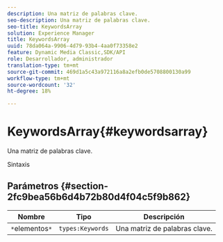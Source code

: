 ```yaml
---
description: Una matriz de palabras clave.
seo-description: Una matriz de palabras clave.
seo-title: KeywordsArray
solution: Experience Manager
title: KeywordsArray
uuid: 78da064a-9906-4d79-93b4-4aa0f73358e2
feature: Dynamic Media Classic,SDK/API
role: Desarrollador, administrador
translation-type: tm+mt
source-git-commit: 469d1a5c43a972116a8a2efb0de5708800130a99
workflow-type: tm+mt
source-wordcount: '32'
ht-degree: 18%

---
```



# KeywordsArray{#keywordsarray}

Una matriz de palabras clave.

Sintaxis

## Parámetros {#section-2fc9bea56b6d4b72b80d4f04c5f9b862}

| Nombre | Tipo | Descripción |
|---|---|---|
| `*`elementos`*` | `types:Keywords` | Una matriz de palabras clave. |

